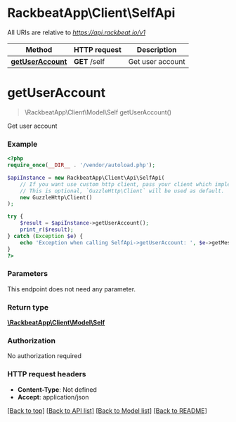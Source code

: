 # RackbeatApp\Client\SelfApi

All URIs are relative to *https://api.rackbeat.io/v1*

Method | HTTP request | Description
------------- | ------------- | -------------
[**getUserAccount**](SelfApi.md#getUserAccount) | **GET** /self | Get user account


# **getUserAccount**
> \RackbeatApp\Client\Model\Self getUserAccount()

Get user account



### Example
```php
<?php
require_once(__DIR__ . '/vendor/autoload.php');

$apiInstance = new RackbeatApp\Client\Api\SelfApi(
    // If you want use custom http client, pass your client which implements `GuzzleHttp\ClientInterface`.
    // This is optional, `GuzzleHttp\Client` will be used as default.
    new GuzzleHttp\Client()
);

try {
    $result = $apiInstance->getUserAccount();
    print_r($result);
} catch (Exception $e) {
    echo 'Exception when calling SelfApi->getUserAccount: ', $e->getMessage(), PHP_EOL;
}
?>
```

### Parameters
This endpoint does not need any parameter.

### Return type

[**\RackbeatApp\Client\Model\Self**](../Model/Self.md)

### Authorization

No authorization required

### HTTP request headers

 - **Content-Type**: Not defined
 - **Accept**: application/json

[[Back to top]](#) [[Back to API list]](../../README.md#documentation-for-api-endpoints) [[Back to Model list]](../../README.md#documentation-for-models) [[Back to README]](../../README.md)

